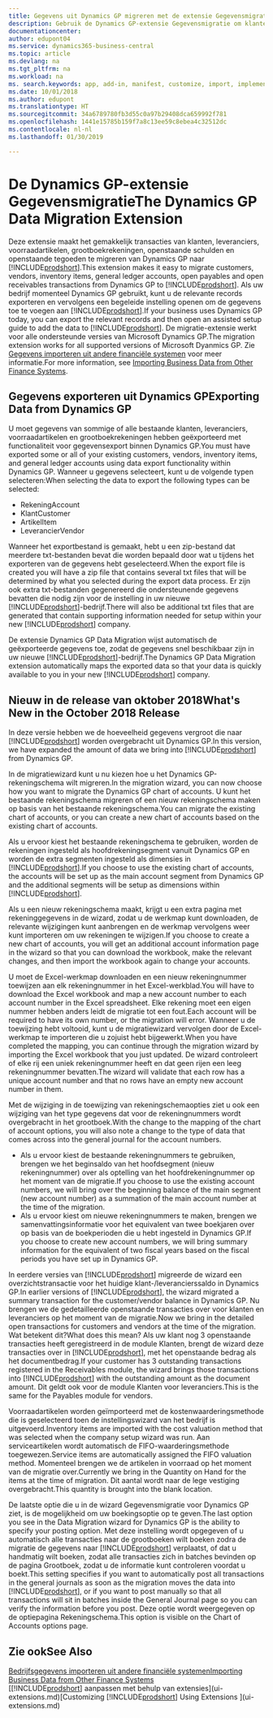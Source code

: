 ```yaml
---
title: Gegevens uit Dynamics GP migreren met de extensie Gegevensmigratie | Microsoft Docs
description: Gebruik de Dynamics GP-extensie Gegevensmigratie om klanten, leveranciers, voorraadartikelen, grootboekrekeningen, openstaande schulden en openstaande tegoeden te migreren van Dynamics GP naar Business Central.
documentationcenter: 
author: edupont04
ms.service: dynamics365-business-central
ms.topic: article
ms.devlang: na
ms.tgt_pltfrm: na
ms.workload: na
ms. search.keywords: app, add-in, manifest, customize, import, implement
ms.date: 10/01/2018
ms.author: edupont
ms.translationtype: HT
ms.sourcegitcommit: 34a6789780fb3d55c0a97b29408dca659992f781
ms.openlocfilehash: 1441e15785b159f7a8c13ee59c8ebea4c32512dc
ms.contentlocale: nl-nl
ms.lasthandoff: 01/30/2019

---
```

# <a name="the-dynamics-gp-data-migration-extension"></a><span data-ttu-id="837f8-103">De Dynamics GP-extensie Gegevensmigratie</span><span class="sxs-lookup"><span data-stu-id="837f8-103">The Dynamics GP Data Migration Extension</span></span> 
<span data-ttu-id="837f8-104">Deze extensie maakt het gemakkelijk transacties van klanten, leveranciers, voorraadartikelen, grootboekrekeningen, openstaande schulden en openstaande tegoeden te migreren van Dynamics GP naar [!INCLUDE[prodshort](includes/prodshort.md)].</span><span class="sxs-lookup"><span data-stu-id="837f8-104">This extension makes it easy to migrate customers, vendors, inventory items, general ledger accounts, open payables and open receivables transactions from Dynamics GP to [!INCLUDE[prodshort](includes/prodshort.md)].</span></span> <span data-ttu-id="837f8-105">Als uw bedrijf momenteel Dynamics GP gebruikt, kunt u de relevante records exporteren en vervolgens een begeleide instelling openen om de gegevens toe te voegen aan [!INCLUDE[prodshort](includes/prodshort.md)].</span><span class="sxs-lookup"><span data-stu-id="837f8-105">If your business uses Dynamics GP today, you can export the relevant records and then open an assisted setup guide to add the data to [!INCLUDE[prodshort](includes/prodshort.md)].</span></span> <span data-ttu-id="837f8-106">De migratie-extensie werkt voor alle ondersteunde versies van Microsoft Dynamics GP.</span><span class="sxs-lookup"><span data-stu-id="837f8-106">The migration extension works for all supported versions of Microsoft Dyanmics GP.</span></span> <span data-ttu-id="837f8-107">Zie [Gegevens importeren uit andere financiële systemen](across-import-data-configuration-packages.md) voor meer informatie.</span><span class="sxs-lookup"><span data-stu-id="837f8-107">For more information, see [Importing Business Data from Other Finance Systems](across-import-data-configuration-packages.md).</span></span>

## <a name="exporting-data-from-dynamics-gp"></a><span data-ttu-id="837f8-108">Gegevens exporteren uit Dynamics GP</span><span class="sxs-lookup"><span data-stu-id="837f8-108">Exporting Data from Dynamics GP</span></span>
<span data-ttu-id="837f8-109">U moet gegevens van sommige of alle bestaande klanten, leveranciers, voorraadartikelen en grootboekrekeningen hebben geëxporteerd met functionaliteit voor gegevensexport binnen Dynamics GP.</span><span class="sxs-lookup"><span data-stu-id="837f8-109">You must have exported some or all of your existing customers, vendors, inventory items, and general ledger accounts using data export functionality within Dynamics GP.</span></span> <span data-ttu-id="837f8-110">Wanneer u gegevens selecteert, kunt u de volgende typen selecteren:</span><span class="sxs-lookup"><span data-stu-id="837f8-110">When selecting the data to export the following types can be selected:</span></span>

* <span data-ttu-id="837f8-111">Rekening</span><span class="sxs-lookup"><span data-stu-id="837f8-111">Account</span></span>  
* <span data-ttu-id="837f8-112">Klant</span><span class="sxs-lookup"><span data-stu-id="837f8-112">Customer</span></span>  
* <span data-ttu-id="837f8-113">Artikel</span><span class="sxs-lookup"><span data-stu-id="837f8-113">Item</span></span>  
* <span data-ttu-id="837f8-114">Leverancier</span><span class="sxs-lookup"><span data-stu-id="837f8-114">Vendor</span></span>  

<span data-ttu-id="837f8-115">Wanneer het exportbestand is gemaakt, hebt u een zip-bestand dat meerdere txt-bestanden bevat die worden bepaald door wat u tijdens het exporteren van de gegevens hebt geselecteerd.</span><span class="sxs-lookup"><span data-stu-id="837f8-115">When the export file is created you will have a zip file that contains several txt files that will be determined by what you selected during the export data process.</span></span>  <span data-ttu-id="837f8-116">Er zijn ook extra txt-bestanden gegenereerd die ondersteunende gegevens bevatten die nodig zijn voor de instelling in uw nieuwe [!INCLUDE[prodshort](includes/prodshort.md)]-bedrijf.</span><span class="sxs-lookup"><span data-stu-id="837f8-116">There will also be additional txt files that are generated that contain supporting information needed for setup within your new [!INCLUDE[prodshort](includes/prodshort.md)] company.</span></span>

<span data-ttu-id="837f8-117">De extensie Dynamics GP Data Migration wijst automatisch de geëxporteerde gegevens toe, zodat de gegevens snel beschikbaar zijn in uw nieuwe [!INCLUDE[prodshort](includes/prodshort.md)]-bedrijf.</span><span class="sxs-lookup"><span data-stu-id="837f8-117">The Dynamics GP Data Migration extension automatically maps the exported data so that your data is quickly available to you in your new [!INCLUDE[prodshort](includes/prodshort.md)] company.</span></span>

## <a name="whats-new-in-the-october-2018-release"></a><span data-ttu-id="837f8-118">Nieuw in de release van oktober 2018</span><span class="sxs-lookup"><span data-stu-id="837f8-118">What's New in the October 2018 Release</span></span>

<span data-ttu-id="837f8-119">In deze versie hebben we de hoeveelheid gegevens vergroot die naar [!INCLUDE[prodshort](includes/prodshort.md)] worden overgebracht uit Dynamics GP.</span><span class="sxs-lookup"><span data-stu-id="837f8-119">In this version, we have expanded the amount of data we bring into [!INCLUDE[prodshort](includes/prodshort.md)] from Dynamics GP.</span></span>

<span data-ttu-id="837f8-120">In de migratiewizard kunt u nu kiezen hoe u het Dynamics GP-rekeningschema wilt migreren.</span><span class="sxs-lookup"><span data-stu-id="837f8-120">In the migration wizard, you can now choose how you want to migrate the Dynamics GP chart of accounts.</span></span> <span data-ttu-id="837f8-121">U kunt het bestaande rekeningschema migreren of een nieuw rekeningschema maken op basis van het bestaande rekeningschema.</span><span class="sxs-lookup"><span data-stu-id="837f8-121">You can migrate the existing chart of accounts, or you can create a new chart of accounts based on the existing chart of accounts.</span></span>  

<span data-ttu-id="837f8-122">Als u ervoor kiest het bestaande rekeningschema te gebruiken, worden de rekeningen ingesteld als hoofdrekeningsegment vanuit Dynamics GP en worden de extra segmenten ingesteld als dimensies in [!INCLUDE[prodshort](includes/prodshort.md)].</span><span class="sxs-lookup"><span data-stu-id="837f8-122">If you choose to use the existing chart of accounts, the accounts will be set up as the main account segment from Dynamics GP and the additional segments will be setup as dimensions within [!INCLUDE[prodshort](includes/prodshort.md)].</span></span>  

<span data-ttu-id="837f8-123">Als u een nieuw rekeningschema maakt, krijgt u een extra pagina met rekeninggegevens in de wizard, zodat u de werkmap kunt downloaden, de relevante wijzigingen kunt aanbrengen en de werkmap vervolgens weer kunt importeren om uw rekeningen te wijzigen.</span><span class="sxs-lookup"><span data-stu-id="837f8-123">If you choose to create a new chart of accounts, you will get an additional account information page in the wizard so that you can download the workbook, make the relevant changes, and then import the workbook again to change your accounts.</span></span>  

<span data-ttu-id="837f8-124">U moet de Excel-werkmap downloaden en een nieuw rekeningnummer toewijzen aan elk rekeningnummer in het Excel-werkblad.</span><span class="sxs-lookup"><span data-stu-id="837f8-124">You will have to download the Excel workbook and map a new account number to each account number in the Excel spreadsheet.</span></span> <span data-ttu-id="837f8-125">Elke rekening moet een eigen nummer hebben anders leidt de migratie tot een fout.</span><span class="sxs-lookup"><span data-stu-id="837f8-125">Each account will be required to have its own number, or the migration will error.</span></span> <span data-ttu-id="837f8-126">Wanneer u de toewijzing hebt voltooid, kunt u de migratiewizard vervolgen door de Excel-werkmap te importeren die u zojuist hebt bijgewerkt.</span><span class="sxs-lookup"><span data-stu-id="837f8-126">When you have completed the mapping, you can continue through the migration wizard by importing the Excel workbook that you just updated.</span></span> <span data-ttu-id="837f8-127">De wizard controleert of elke rij een uniek rekeningnummer heeft en dat geen rijen een leeg rekeningnummer bevatten.</span><span class="sxs-lookup"><span data-stu-id="837f8-127">The wizard will validate that each row has a unique account number and that no rows have an empty new account number in them.</span></span>  

<span data-ttu-id="837f8-128">Met de wijziging in de toewijzing van rekeningschemaopties ziet u ook een wijziging van het type gegevens dat voor de rekeningnummers wordt overgebracht in het grootboek.</span><span class="sxs-lookup"><span data-stu-id="837f8-128">With the change to the mapping of the chart of account options, you will also note a change to the type of data that comes across into the general journal for the account numbers.</span></span>  

- <span data-ttu-id="837f8-129">Als u ervoor kiest de bestaande rekeningnummers te gebruiken, brengen we het beginsaldo van het hoofdsegment (nieuw rekeningnummer) over als optelling van het hoofdrekeningnummer op het moment van de migratie.</span><span class="sxs-lookup"><span data-stu-id="837f8-129">If you choose to use the existing account numbers, we will bring over the beginning balance of the main segment (new account number) as a summation of the main account number at the time of the migration.</span></span>  
- <span data-ttu-id="837f8-130">Als u ervoor kiest om nieuwe rekeningnummers te maken, brengen we samenvattingsinformatie voor het equivalent van twee boekjaren over op basis van de boekperioden die u hebt ingesteld in Dynamics GP.</span><span class="sxs-lookup"><span data-stu-id="837f8-130">If you choose to create new account numbers, we will bring summary information for the equivalent of two fiscal years based on the fiscal periods you have set up in Dynamics GP.</span></span>

<span data-ttu-id="837f8-131">In eerdere versies van [!INCLUDE[prodshort](includes/prodshort.md)] migreerde de wizard een overzichtstransactie voor het huidige klant-/leverancierssaldo in Dynamics GP.</span><span class="sxs-lookup"><span data-stu-id="837f8-131">In earlier versions of [!INCLUDE[prodshort](includes/prodshort.md)], the wizard migrated a summary transaction for the customer/vendor balance in Dynamics GP.</span></span> <span data-ttu-id="837f8-132">Nu brengen we de gedetailleerde openstaande transacties over voor klanten en leveranciers op het moment van de migratie.</span><span class="sxs-lookup"><span data-stu-id="837f8-132">Now we bring in the detailed open transactions for customers and vendors at the time of the migration.</span></span> <span data-ttu-id="837f8-133">Wat betekent dit?</span><span class="sxs-lookup"><span data-stu-id="837f8-133">What does this mean?</span></span> <span data-ttu-id="837f8-134">Als uw klant nog 3 openstaande transacties heeft geregistreerd in de module Klanten, brengt de wizard deze transacties over in [!INCLUDE[prodshort](includes/prodshort.md)], met het openstaande bedrag als het documentbedrag.</span><span class="sxs-lookup"><span data-stu-id="837f8-134">If your customer has 3 outstanding transactions registered in the Receivables module, the wizard brings those transactions into [!INCLUDE[prodshort](includes/prodshort.md)] with the outstanding amount as the document amount.</span></span> <span data-ttu-id="837f8-135">Dit geldt ook voor de module Klanten voor leveranciers.</span><span class="sxs-lookup"><span data-stu-id="837f8-135">This is the same for the Payables module for vendors.</span></span>  

<span data-ttu-id="837f8-136">Voorraadartikelen worden geïmporteerd met de kostenwaarderingsmethode die is geselecteerd toen de instellingswizard van het bedrijf is uitgevoerd.</span><span class="sxs-lookup"><span data-stu-id="837f8-136">Inventory items are imported with the cost valuation method that was selected when the company setup wizard was run.</span></span> <span data-ttu-id="837f8-137">Aan serviceartikelen wordt automatisch de FIFO-waarderingsmethode toegewezen.</span><span class="sxs-lookup"><span data-stu-id="837f8-137">Service items are automatically assigned the FIFO valuation method.</span></span> <span data-ttu-id="837f8-138">Momenteel brengen we de artikelen in voorraad op het moment van de migratie over.</span><span class="sxs-lookup"><span data-stu-id="837f8-138">Currently we bring in the Quantity on Hand for the items at the time of migration.</span></span>  <span data-ttu-id="837f8-139">Dit aantal wordt naar de lege vestiging overgebracht.</span><span class="sxs-lookup"><span data-stu-id="837f8-139">This quantity is brought into the blank location.</span></span>  

<span data-ttu-id="837f8-140">De laatste optie die u in de wizard Gegevensmigratie voor Dynamics GP ziet, is de mogelijkheid om uw boekingsoptie op te geven.</span><span class="sxs-lookup"><span data-stu-id="837f8-140">The last option you see in the Data Migration wizard for Dynamics GP is the ability to specify your posting option.</span></span> <span data-ttu-id="837f8-141">Met deze instelling wordt opgegeven of u automatisch alle transacties naar de grootboeken wilt boeken zodra de migratie de gegevens naar [!INCLUDE[prodshort](includes/prodshort.md)] verplaatst, of dat u handmatig wilt boeken, zodat alle transacties zich in batches bevinden op de pagina Grootboek, zodat u de informatie kunt controleren voordat u boekt.</span><span class="sxs-lookup"><span data-stu-id="837f8-141">This setting specifies if you want to automatically post all transactions in the general journals as soon as the migration moves the data into [!INCLUDE[prodshort](includes/prodshort.md)], or if you want to post manually so that all transactions will sit in batches inside the General Journal page so you can verify the information before you post.</span></span> <span data-ttu-id="837f8-142">Deze optie wordt weergegeven op de optiepagina Rekeningschema.</span><span class="sxs-lookup"><span data-stu-id="837f8-142">This option is visible on the Chart of Accounts options page.</span></span>


## <a name="see-also"></a><span data-ttu-id="837f8-143">Zie ook</span><span class="sxs-lookup"><span data-stu-id="837f8-143">See Also</span></span>
[<span data-ttu-id="837f8-144">Bedrijfsgegevens importeren uit andere financiële systemen</span><span class="sxs-lookup"><span data-stu-id="837f8-144">Importing Business Data from Other Finance Systems</span></span>](across-import-data-configuration-packages.md)  
<span data-ttu-id="837f8-145">[[!INCLUDE[prodshort](includes/prodshort.md)] aanpassen met behulp van extensies](ui-extensions.md)</span><span class="sxs-lookup"><span data-stu-id="837f8-145">[Customizing [!INCLUDE[prodshort](includes/prodshort.md)] Using Extensions ](ui-extensions.md)</span></span>  

